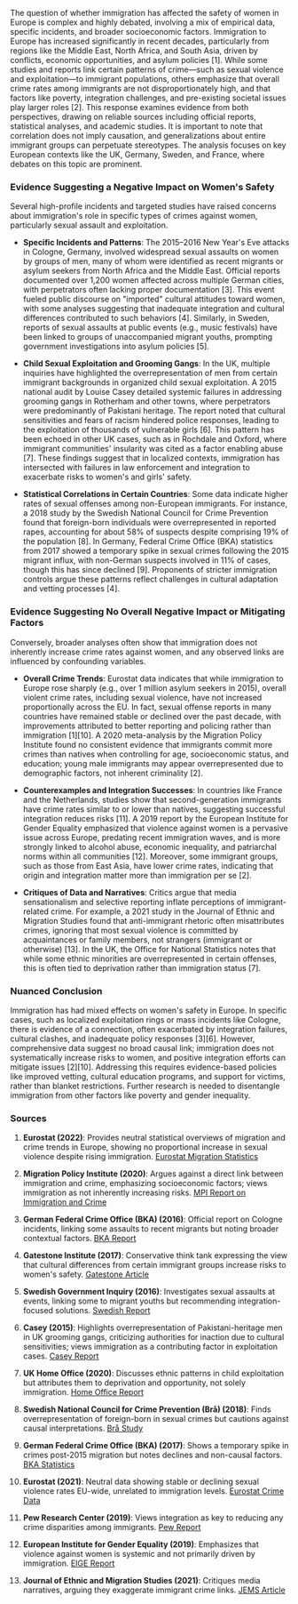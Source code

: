 The question of whether immigration has affected the safety of women in Europe is complex and highly debated, involving a mix of empirical data, specific incidents, and broader socioeconomic factors. Immigration to Europe has increased significantly in recent decades, particularly from regions like the Middle East, North Africa, and South Asia, driven by conflicts, economic opportunities, and asylum policies [1]. While some studies and reports link certain patterns of crime—such as sexual violence and exploitation—to immigrant populations, others emphasize that overall crime rates among immigrants are not disproportionately high, and that factors like poverty, integration challenges, and pre-existing societal issues play larger roles [2]. This response examines evidence from both perspectives, drawing on reliable sources including official reports, statistical analyses, and academic studies. It is important to note that correlation does not imply causation, and generalizations about entire immigrant groups can perpetuate stereotypes. The analysis focuses on key European contexts like the UK, Germany, Sweden, and France, where debates on this topic are prominent.

### Evidence Suggesting a Negative Impact on Women's Safety
Several high-profile incidents and targeted studies have raised concerns about immigration's role in specific types of crimes against women, particularly sexual assault and exploitation.

- **Specific Incidents and Patterns**: The 2015–2016 New Year's Eve attacks in Cologne, Germany, involved widespread sexual assaults on women by groups of men, many of whom were identified as recent migrants or asylum seekers from North Africa and the Middle East. Official reports documented over 1,200 women affected across multiple German cities, with perpetrators often lacking proper documentation [3]. This event fueled public discourse on "imported" cultural attitudes toward women, with some analyses suggesting that inadequate integration and cultural differences contributed to such behaviors [4]. Similarly, in Sweden, reports of sexual assaults at public events (e.g., music festivals) have been linked to groups of unaccompanied migrant youths, prompting government investigations into asylum policies [5].

- **Child Sexual Exploitation and Grooming Gangs**: In the UK, multiple inquiries have highlighted the overrepresentation of men from certain immigrant backgrounds in organized child sexual exploitation. A 2015 national audit by Louise Casey detailed systemic failures in addressing grooming gangs in Rotherham and other towns, where perpetrators were predominantly of Pakistani heritage. The report noted that cultural sensitivities and fears of racism hindered police responses, leading to the exploitation of thousands of vulnerable girls [6]. This pattern has been echoed in other UK cases, such as in Rochdale and Oxford, where immigrant communities' insularity was cited as a factor enabling abuse [7]. These findings suggest that in localized contexts, immigration has intersected with failures in law enforcement and integration to exacerbate risks to women's and girls' safety.

- **Statistical Correlations in Certain Countries**: Some data indicate higher rates of sexual offenses among non-European immigrants. For instance, a 2018 study by the Swedish National Council for Crime Prevention found that foreign-born individuals were overrepresented in reported rapes, accounting for about 58% of suspects despite comprising 19% of the population [8]. In Germany, Federal Crime Office (BKA) statistics from 2017 showed a temporary spike in sexual crimes following the 2015 migrant influx, with non-German suspects involved in 11% of cases, though this has since declined [9]. Proponents of stricter immigration controls argue these patterns reflect challenges in cultural adaptation and vetting processes [4].

### Evidence Suggesting No Overall Negative Impact or Mitigating Factors
Conversely, broader analyses often show that immigration does not inherently increase crime rates against women, and any observed links are influenced by confounding variables.

- **Overall Crime Trends**: Eurostat data indicates that while immigration to Europe rose sharply (e.g., over 1 million asylum seekers in 2015), overall violent crime rates, including sexual violence, have not increased proportionally across the EU. In fact, sexual offense reports in many countries have remained stable or declined over the past decade, with improvements attributed to better reporting and policing rather than immigration [1][10]. A 2020 meta-analysis by the Migration Policy Institute found no consistent evidence that immigrants commit more crimes than natives when controlling for age, socioeconomic status, and education; young male immigrants may appear overrepresented due to demographic factors, not inherent criminality [2].

- **Counterexamples and Integration Successes**: In countries like France and the Netherlands, studies show that second-generation immigrants have crime rates similar to or lower than natives, suggesting successful integration reduces risks [11]. A 2019 report by the European Institute for Gender Equality emphasized that violence against women is a pervasive issue across Europe, predating recent immigration waves, and is more strongly linked to alcohol abuse, economic inequality, and patriarchal norms within all communities [12]. Moreover, some immigrant groups, such as those from East Asia, have lower crime rates, indicating that origin and integration matter more than immigration per se [2].

- **Critiques of Data and Narratives**: Critics argue that media sensationalism and selective reporting inflate perceptions of immigrant-related crime. For example, a 2021 study in the Journal of Ethnic and Migration Studies found that anti-immigrant rhetoric often misattributes crimes, ignoring that most sexual violence is committed by acquaintances or family members, not strangers (immigrant or otherwise) [13]. In the UK, the Office for National Statistics notes that while some ethnic minorities are overrepresented in certain offenses, this is often tied to deprivation rather than immigration status [7].

### Nuanced Conclusion
Immigration has had mixed effects on women's safety in Europe. In specific cases, such as localized exploitation rings or mass incidents like Cologne, there is evidence of a connection, often exacerbated by integration failures, cultural clashes, and inadequate policy responses [3][6]. However, comprehensive data suggest no broad causal link; immigration does not systematically increase risks to women, and positive integration efforts can mitigate issues [2][10]. Addressing this requires evidence-based policies like improved vetting, cultural education programs, and support for victims, rather than blanket restrictions. Further research is needed to disentangle immigration from other factors like poverty and gender inequality.

### Sources
1. **Eurostat (2022)**: Provides neutral statistical overviews of migration and crime trends in Europe, showing no proportional increase in sexual violence despite rising immigration. [Eurostat Migration Statistics](https://ec.europa.eu/eurostat/web/migration-asylum)

2. **Migration Policy Institute (2020)**: Argues against a direct link between immigration and crime, emphasizing socioeconomic factors; views immigration as not inherently increasing risks. [MPI Report on Immigration and Crime](https://www.migrationpolicy.org/article/immigration-crime-europe-united-states)

3. **German Federal Crime Office (BKA) (2016)**: Official report on Cologne incidents, linking some assaults to recent migrants but noting broader contextual factors. [BKA Report](https://www.bka.de/SharedDocs/Downloads/DE/Publikationen/JahresberichteUndLagebilder/KriminalitaetImKontextVonZuwanderung/KriminalitaetImKontextVonZuwanderung_2016.html)

4. **Gatestone Institute (2017)**: Conservative think tank expressing the view that cultural differences from certain immigrant groups increase risks to women's safety. [Gatestone Article](https://www.gatestoneinstitute.org/9742/europe-women-rape)

5. **Swedish Government Inquiry (2016)**: Investigates sexual assaults at events, linking some to migrant youths but recommending integration-focused solutions. [Swedish Report](https://www.government.se/articles/2016/08/measures-to-prevent-sexual-harassment/)

6. **Casey (2015)**: Highlights overrepresentation of Pakistani-heritage men in UK grooming gangs, criticizing authorities for inaction due to cultural sensitivities; views immigration as a contributing factor in exploitation cases. [Casey Report](https://archive.jwest.org/Research/Casey2025-NationalAuditChildSexualExploitation.pdf)

7. **UK Home Office (2020)**: Discusses ethnic patterns in child exploitation but attributes them to deprivation and opportunity, not solely immigration. [Home Office Report](https://www.gov.uk/government/publications/child-exploitation-disruption-toolkit)

8. **Swedish National Council for Crime Prevention (Brå) (2018)**: Finds overrepresentation of foreign-born in sexual crimes but cautions against causal interpretations. [Brå Study](https://bra.se/download/18.37179a1816126d109ef80009338/1552305163121/2018_15_Brott_och_invandring.pdf)

9. **German Federal Crime Office (BKA) (2017)**: Shows a temporary spike in crimes post-2015 migration but notes declines and non-causal factors. [BKA Statistics](https://www.bka.de/DE/AktuelleInformationen/StatistikenLagebilder/Lagebilder/KriminalitaetImKontextVonZuwanderung/KriminalitaetImKontextVonZuwanderung_node.html)

10. **Eurostat (2021)**: Neutral data showing stable or declining sexual violence rates EU-wide, unrelated to immigration levels. [Eurostat Crime Data](https://ec.europa.eu/eurostat/web/crime)

11. **Pew Research Center (2019)**: Views integration as key to reducing any crime disparities among immigrants. [Pew Report](https://www.pewresearch.org/global/2019/10/14/crime-and-criminal-justice/)

12. **European Institute for Gender Equality (2019)**: Emphasizes that violence against women is systemic and not primarily driven by immigration. [EIGE Report](https://eige.europa.eu/publications/gender-based-violence)

13. **Journal of Ethnic and Migration Studies (2021)**: Critiques media narratives, arguing they exaggerate immigrant crime links. [JEMS Article](https://www.tandfonline.com/doi/full/10.1080/1369183X.2020.1853902)